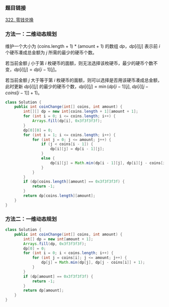 ### 题目链接
[322. 零钱兑换](https://leetcode.cn/problems/coin-change)

### 方法一：二维动态规划
维护一个大小为 (coins.length + 1) * (amount + 1) 的数组 $dp$，$dp[i][j]$ 表示前 $i$ 个硬币凑成总金额为 $j$ 所需的最少的硬币个数。

若当前金额 $j$ 小于第 $i$ 枚硬币的面额，则无法选择该枚硬币，最少的硬币个数不变，$dp[i][j] = dp[i - 1][j]$。

若当前金额 $j$ 大于等于第 $i$ 枚硬币的面额，则可以选择是否用该硬币凑成总金额，此时更新 $dp[i][j]$ 的最少的硬币个数，$dp[i][j] = \min(dp[i - 1][j], \ dp[i][j - coins[i - 1]] + 1)$。

```Java
class Solution {
    public int coinChange(int[] coins, int amount) {
        int[][] dp = new int[coins.length + 1][amount + 1];
        for (int i = 0; i <= coins.length; i++) {
            Arrays.fill(dp[i], 0x3f3f3f3f);
        }
        dp[0][0] = 0;
        for (int i = 1; i <= coins.length; i++) {
            for (int j = 0; j <= amount; j++) {
                if (j < coins[i - 1]) {
                    dp[i][j] = dp[i - 1][j];
                }
                else {
                    dp[i][j] = Math.min(dp[i - 1][j], dp[i][j - coins[i - 1]] + 1);
                }
            }
        }
        if (dp[coins.length][amount] == 0x3f3f3f3f) {
            return -1;
        }
        return dp[coins.length][amount];
    }
}
```

### 方法二：一维动态规划
```Java
class Solution {
    public int coinChange(int[] coins, int amount) {
        int[] dp = new int[amount + 1];
        Arrays.fill(dp, 0x3f3f3f3f);
        dp[0] = 0;
        for (int i = 0; i < coins.length; i++) {
            for (int j = coins[i]; j <= amount; j++) {
                dp[j] = Math.min(dp[j], dp[j - coins[i]] + 1);
            }
        }
        if (dp[amount] == 0x3f3f3f3f) {
            return -1;
        }
        return dp[amount];
    }
}
```